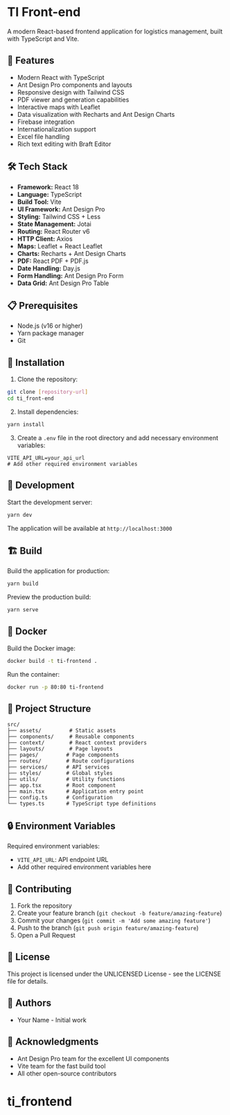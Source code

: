 # TI Front-end

A modern React-based frontend application for logistics management, built with TypeScript and Vite.

## 🚀 Features

- Modern React with TypeScript
- Ant Design Pro components and layouts
- Responsive design with Tailwind CSS
- PDF viewer and generation capabilities
- Interactive maps with Leaflet
- Data visualization with Recharts and Ant Design Charts
- Firebase integration
- Internationalization support
- Excel file handling
- Rich text editing with Braft Editor

## 🛠️ Tech Stack

- **Framework:** React 18
- **Language:** TypeScript
- **Build Tool:** Vite
- **UI Framework:** Ant Design Pro
- **Styling:** Tailwind CSS + Less
- **State Management:** Jotai
- **Routing:** React Router v6
- **HTTP Client:** Axios
- **Maps:** Leaflet + React Leaflet
- **Charts:** Recharts + Ant Design Charts
- **PDF:** React PDF + PDF.js
- **Date Handling:** Day.js
- **Form Handling:** Ant Design Pro Form
- **Data Grid:** Ant Design Pro Table

## 📋 Prerequisites

- Node.js (v16 or higher)
- Yarn package manager
- Git

## 🔧 Installation

1. Clone the repository:
```bash
git clone [repository-url]
cd ti_front-end
```

2. Install dependencies:
```bash
yarn install
```

3. Create a `.env` file in the root directory and add necessary environment variables:
```env
VITE_API_URL=your_api_url
# Add other required environment variables
```

## 🚀 Development

Start the development server:
```bash
yarn dev
```

The application will be available at `http://localhost:3000`

## 🏗️ Build

Build the application for production:
```bash
yarn build
```

Preview the production build:
```bash
yarn serve
```

## 🐳 Docker

Build the Docker image:
```bash
docker build -t ti-frontend .
```

Run the container:
```bash
docker run -p 80:80 ti-frontend
```

## 📁 Project Structure

```
src/
├── assets/         # Static assets
├── components/     # Reusable components
├── context/        # React context providers
├── layouts/        # Page layouts
├── pages/         # Page components
├── routes/        # Route configurations
├── services/      # API services
├── styles/        # Global styles
├── utils/         # Utility functions
├── app.tsx        # Root component
├── main.tsx       # Application entry point
├── config.ts      # Configuration
└── types.ts       # TypeScript type definitions
```

## 🔒 Environment Variables

Required environment variables:
- `VITE_API_URL`: API endpoint URL
- Add other required environment variables here

## 🤝 Contributing

1. Fork the repository
2. Create your feature branch (`git checkout -b feature/amazing-feature`)
3. Commit your changes (`git commit -m 'Add some amazing feature'`)
4. Push to the branch (`git push origin feature/amazing-feature`)
5. Open a Pull Request

## 📝 License

This project is licensed under the UNLICENSED License - see the LICENSE file for details.

## 👥 Authors

- Your Name - Initial work

## 🙏 Acknowledgments

- Ant Design Pro team for the excellent UI components
- Vite team for the fast build tool
- All other open-source contributors
# ti_frontend
